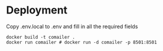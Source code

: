# Deployment

Copy .env.local to .env and fill in all the required fields

```
docker build -t comailer .
docker run comailer # docker run -d comailer -p 8501:8501
```
